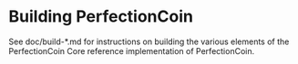 Building PerfectionCoin
================

See doc/build-*.md for instructions on building the various
elements of the PerfectionCoin Core reference implementation of PerfectionCoin.
